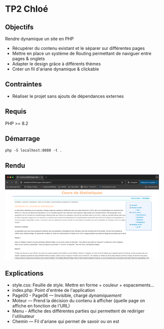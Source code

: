 # TP2 Chloé

## Objectifs
Rendre dynamique un site en PHP
- Récupérer du contenu existant et le séparer sur différentes pages
- Mettre en place un système de Routing permettant de naviguer entre pages & onglets
- Adapter le design grâce à différents thèmes
- Créer un fil d'ariane dynamique & clickable

## Contraintes
- Réaliser le projet sans ajouts de dépendances externes

## Requis
PHP >= 8.2

## Démarrage
```
php -S localhost:8080 -t .
```
## Rendu
![Illustration du rendu](rendu.png)


## Explications
- style.css: Feuille de style. Mettre en forme + couleur + espacements...
- index.php: Point d'entrée de l'application
- Page00 - Page06 — Invisible, chargé *dynamiquement*
- Moteur — Prend la décision du contenu à afficher (quelle page on affiche en fonction de l'URL) 
- Menu - Affiche des différentes parties qui permettent de rediriger l'utilisateur
- Chemin — Fil d'ariane qui permet de savoir ou on est